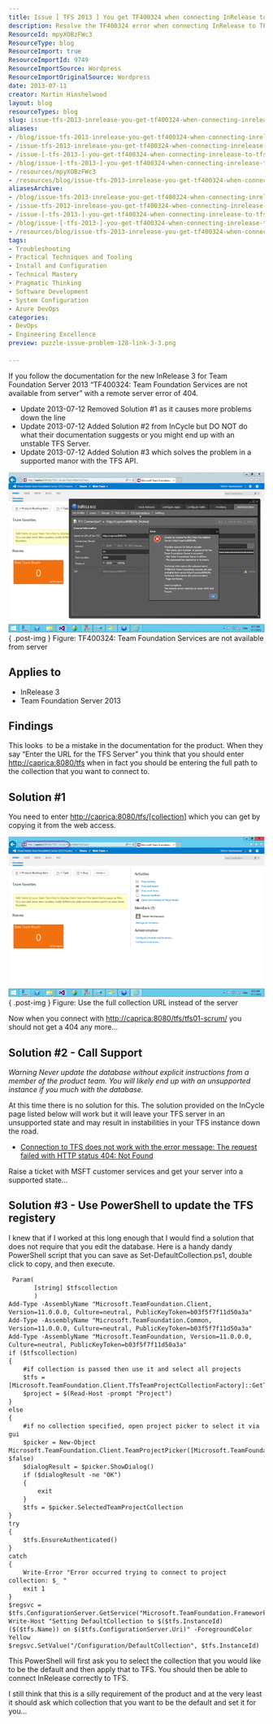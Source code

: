 ```yaml
---
title: Issue [ TFS 2013 ] You get TF400324 when connecting InRelease to TFS
description: Resolve the TF400324 error when connecting InRelease to TFS 2013 with effective solutions and PowerShell scripts. Get your TFS running smoothly!
ResourceId: mpyXOBzFWc3
ResourceType: blog
ResourceImport: true
ResourceImportId: 9749
ResourceImportSource: Wordpress
ResourceImportOriginalSource: Wordpress
date: 2013-07-11
creator: Martin Hinshelwood
layout: blog
resourceTypes: blog
slug: issue-tfs-2013-inrelease-you-get-tf400324-when-connecting-inrelease-to-tfs
aliases:
- /blog/issue-tfs-2013-inrelease-you-get-tf400324-when-connecting-inrelease-to-tfs
- /issue-tfs-2013-inrelease-you-get-tf400324-when-connecting-inrelease-to-tfs
- /issue-[-tfs-2013-]-you-get-tf400324-when-connecting-inrelease-to-tfs
- /blog/issue-[-tfs-2013-]-you-get-tf400324-when-connecting-inrelease-to-tfs
- /resources/mpyXOBzFWc3
- /resources/blog/issue-tfs-2013-inrelease-you-get-tf400324-when-connecting-inrelease-to-tfs
aliasesArchive:
- /blog/issue-tfs-2013-inrelease-you-get-tf400324-when-connecting-inrelease-to-tfs
- /issue-tfs-2013-inrelease-you-get-tf400324-when-connecting-inrelease-to-tfs
- /issue-[-tfs-2013-]-you-get-tf400324-when-connecting-inrelease-to-tfs
- /blog/issue-[-tfs-2013-]-you-get-tf400324-when-connecting-inrelease-to-tfs
- /resources/blog/issue-tfs-2013-inrelease-you-get-tf400324-when-connecting-inrelease-to-tfs
tags:
- Troubleshooting
- Practical Techniques and Tooling
- Install and Configuration
- Technical Mastery
- Pragmatic Thinking
- Software Development
- System Configuration
- Azure DevOps
categories:
- DevOps
- Engineering Excellence
preview: puzzle-issue-problem-128-link-3-3.png

---
```

If you follow the documentation for the new InRelease 3 for Team Foundation Server 2013 “TF400324: Team Foundation Services are not available from server” with a remote server error of 404.

- Update 2013-07-12 Removed Solution #1 as it causes more problems down the line
- Update 2013-07-12 Added Solution #2 from InCycle but DO NOT do what their documentation suggests or you might end up with an unstable TFS Server.
- Update 2013-07-12 Added Solution #3 which solves the problem in a supported manor with the TFS API.

![image](images/image12-1-1.png "image")  
{ .post-img }
Figure: TF400324: Team Foundation Services are not available from server

## Applies to

- InRelease 3
- Team Foundation Server 2013

## Findings

This looks  to be a mistake in the documentation for the product. When they say “Enter the URL for the TFS Server” you think that you should enter [http://caprica:8080/tfs](http://caprica:8080/tfs) when in fact you should be entering the full path to the collection that you want to connect to.

## Solution #1

You need to enter [http://caprica:8080/tfs/\[collection](http://caprica:8080/tfs/[collection)\] which you can get by copying it from the web access.

![image](images/image13-2-2.png "image")  
{ .post-img }
Figure: Use the full collection URL instead of the server

Now when you connect with [http://caprica:8080/tfs/tfs01-scrum/](http://caprica:8080/tfs/tfs01-scrum/) you should not get a 404 any more…

## Solution #2 - Call Support

_Warning Never update the database without explicit instructions from a member of the product team. You will likely end up with an unsupported instance if you much with the database._

At this time there is no solution for this. The solution provided on the InCycle page listed below will work but it will leave your TFS server in an unsupported state and may result in instabilities in your TFS instance down the road.

- [Connection to TFS does not work with the error message: The request failed with HTTP status 404: Not Found](http://support.inreleasesoftware.com/entries/24792942)

Raise a ticket with MSFT customer services and get your server into a supported state…

## Solution #3 - Use PowerShell to update the TFS registery

I knew that if I worked at this long enough that I would find a solution that does not require that you edit the database. Here is a handy dandy PowerShell script that you can save as Set-DefaultCollection.ps1, double click to copy, and then execute.

```
 Param(
       [string] $tfscollection
       )
Add-Type -AssemblyName "Microsoft.TeamFoundation.Client, Version=11.0.0.0, Culture=neutral, PublicKeyToken=b03f5f7f11d50a3a"
Add-Type -AssemblyName "Microsoft.TeamFoundation.Common, Version=11.0.0.0, Culture=neutral, PublicKeyToken=b03f5f7f11d50a3a"
Add-Type -AssemblyName "Microsoft.TeamFoundation, Version=11.0.0.0, Culture=neutral, PublicKeyToken=b03f5f7f11d50a3a"
if ($tfscollection)
{
    #if collection is passed then use it and select all projects
    $tfs = [Microsoft.TeamFoundation.Client.TfsTeamProjectCollectionFactory]::GetTeamProjectCollection($CollectionUrlParam)
    $project = $(Read-Host -prompt "Project")
}
else
{
    #if no collection specified, open project picker to select it via gui
    $picker = New-Object Microsoft.TeamFoundation.Client.TeamProjectPicker([Microsoft.TeamFoundation.Client.TeamProjectPickerMode]::NoProject, $false)
    $dialogResult = $picker.ShowDialog()
    if ($dialogResult -ne "OK")
    {
        exit
    }
    $tfs = $picker.SelectedTeamProjectCollection
}
try
{
    $tfs.EnsureAuthenticated()
}
catch
{
    Write-Error "Error occurred trying to connect to project collection: $_ "
    exit 1
}
$regsvc = $tfs.ConfigurationServer.GetService("Microsoft.TeamFoundation.Framework.Client.ITeamFoundationRegistry");
Write-Host "Setting DefaultCollection to $($tfs.InstanceId)($($tfs.Name)) on $($tfs.ConfigurationServer.Uri)" -ForegroundColor Yellow
$regsvc.SetValue("/Configuration/DefaultCollection", $tfs.InstanceId)
```

This PowerShell will first ask you to select the collection that you would like to be the default and then apply that to TFS. You should then be able to connect InRelease correctly to TFS.

I still think that this is a silly requirement of the product and at the very least it should ask which collection that you want to be the default and set it for you...
